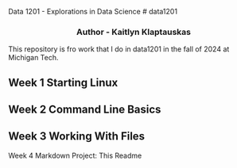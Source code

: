 Data 1201 - Explorations in Data Science # data1201
<h3 align="center">Author - Kaitlyn Klaptauskas</h3>
This repository is fro work that I do in data1201 in the fall of 2024 at Michigan Tech.

Week 1
Starting Linux
-
Week 2
Command Line Basics
-
Week 3
Working With Files
-
Week 4
Markdown
Project: This Readme




